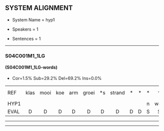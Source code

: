 
## SYSTEM ALIGNMENT

- System Name = hyp1

- Speakers = 1

- Sentences = 1

---

### S04C001M1_1LG

#### (S04C001M1_1LG-words)

- Cor=1.5%	Sub=29.2%	Del=69.2%	Ins=0.0%

|  |  |  |  |  |  |  |  |  |  |  |  |  |  |  |  |  |  |  |  |  |  |  |  |  |  |  |  |  |  |  |  |  |  |  |  |  |  |  |  |  |  |  |  |  |  |  |  |  |  |  |  |  |  |  |  |  |  |  |  |  |  |  |  |  |  |
|:--- |:---:|:---:|:---:|:---:|:---:|:---:|:---:|:---:|:---:|:---:|:---:|:---:|:---:|:---:|:---:|:---:|:---:|:---:|:---:|:---:|:---:|:---:|:---:|:---:|:---:|:---:|:---:|:---:|:---:|:---:|:---:|:---:|:---:|:---:|:---:|:---:|:---:|:---:|:---:|:---:|:---:|:---:|:---:|:---:|:---:|:---:|:---:|:---:|:---:|:---:|:---:|:---:|:---:|:---:|:---:|:---:|:---:|:---:|:---:|:---:|:---:|:---:|:---:|:---:|:---:|
| REF | klas | mooi | koe | arm | groei | *s | strand | * | * | * | * | * | bed*(bedden) | eerst | voor | draai | * | * | sjaal*(schaal) | * | herfst*(verst) | * | * | * | duur*(deur) | straat | *s | leeuw | clown | hoek | krant | hout*(ruit) | vriend | * | * | * | gauw | *s | chips | groen | feest | reis | jas | huis | paard*(paarden) | vijf | muts | nieuw | * | *s | kind*(kinderen) | * | * | bang | oog | zacht*(schat) | *(schat) | schoen | * | * | * | plas | neus | knoop | plank |
| HYP1 |  |  |  |  |  |  |  |  |  | n | was | wagi | hohe | bi | voor |  |  |  |  |  |  |  |  |  |  |  |  |  |  |  |  |  |  |  |  |  |  |  |  |  |  |  |  |  |  |  |  |  |  |  |  | vift | e | okgat | ed | m | ja | rnde | met | dan | t | oen | les | op | an |
| EVAL | D | D | D | D | D | D | D | D | D | S | S | S | S | S |  | D | D | D | D | D | D | D | D | D | D | D | D | D | D | D | D | D | D | D | D | D | D | D | D | D | D | D | D | D | D | D | D | D | D | D | D | S | S | S | S | S | S | S | S | S | S | S | S | S | S |
---

---
